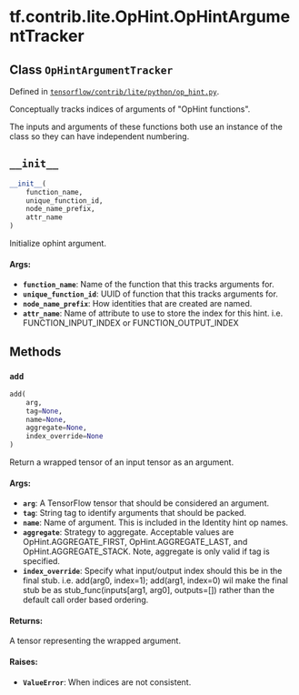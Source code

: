 <div itemscope itemtype="http://developers.google.com/ReferenceObject">
<meta itemprop="name" content="tf.contrib.lite.OpHint.OpHintArgumentTracker" />
<meta itemprop="path" content="Stable" />
<meta itemprop="property" content="__init__"/>
<meta itemprop="property" content="add"/>
</div>

# tf.contrib.lite.OpHint.OpHintArgumentTracker

## Class `OpHintArgumentTracker`





Defined in [`tensorflow/contrib/lite/python/op_hint.py`](/code/stable/tensorflow/contrib/lite/python/op_hint.py).

Conceptually tracks indices of arguments of "OpHint functions".

The inputs and arguments of these functions both use an instance
of the class so they can have independent numbering.

<h2 id="__init__"><code>__init__</code></h2>

``` python
__init__(
    function_name,
    unique_function_id,
    node_name_prefix,
    attr_name
)
```

Initialize ophint argument.

#### Args:

* <b>`function_name`</b>: Name of the function that this tracks arguments for.
* <b>`unique_function_id`</b>: UUID of function that this tracks arguments for.
* <b>`node_name_prefix`</b>: How identities that are created are named.
* <b>`attr_name`</b>: Name of attribute to use to store the index for this hint.
    i.e. FUNCTION_INPUT_INDEX or FUNCTION_OUTPUT_INDEX



## Methods

<h3 id="add"><code>add</code></h3>

``` python
add(
    arg,
    tag=None,
    name=None,
    aggregate=None,
    index_override=None
)
```

Return a wrapped tensor of an input tensor as an argument.

#### Args:

* <b>`arg`</b>: A TensorFlow tensor that should be considered an argument.
* <b>`tag`</b>: String tag to identify arguments that should be packed.
* <b>`name`</b>: Name of argument. This is included in the Identity hint op names.
* <b>`aggregate`</b>: Strategy to aggregate.
  Acceptable values are OpHint.AGGREGATE_FIRST, OpHint.AGGREGATE_LAST,
    and OpHint.AGGREGATE_STACK.
    Note, aggregate is only valid if tag is specified.
* <b>`index_override`</b>: Specify what input/output index should this be in the
    final stub. i.e. add(arg0, index=1); add(arg1, index=0) wil make the
    final stub be as stub_func(inputs[arg1, arg0], outputs=[]) rather than
    the default call order based ordering.


#### Returns:

A tensor representing the wrapped argument.


#### Raises:

* <b>`ValueError`</b>: When indices are not consistent.



